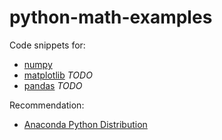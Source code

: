 # python-math-examples

Code snippets for:
- [numpy](http://www.numpy.org)
- [matplotlib](http://matplotlib.org) *TODO*
- [pandas](http://pandas.pydata.org) *TODO*

Recommendation:
- [Anaconda Python Distribution](https://www.continuum.io/anaconda-overview)
